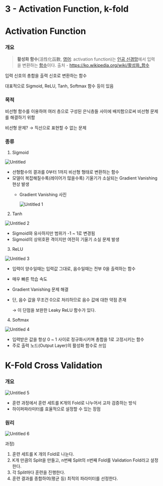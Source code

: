 # 3 - Activation Function, k-fold

# Activation Function

### 개요

> **활성화 함수**(活性化函數, [영어](https://ko.wikipedia.org/wiki/%EC%98%81%EC%96%B4): activation function)는 [인공 신경망](https://ko.wikipedia.org/wiki/%EC%9D%B8%EA%B3%B5_%EC%8B%A0%EA%B2%BD%EB%A7%9D)에서 입력을 변환하는 [함수](https://ko.wikipedia.org/wiki/%ED%95%A8%EC%88%98)이다.
출처 - https://ko.wikipedia.org/wiki/활성화_함수
> 

입력 신호의 총합을 출력 신호로 변환하는 함수

대표적으로 Sigmoid, ReLU, Tanh, Softmax 함수 등이 있음

### 목적

비선형 함수를 이용하여 여러 층으로 구성된 은닉층들 사이에 배치함으로써 비선형 문제를 해결하기 위함

비선형 문제? → 직선으로 표현할 수 없는 문제

### 종류

1) Sigmoid

![Untitled](https://github.com/IMS-STUDY/2024_Summer_AI_Study/assets/127017020/3d5575b5-7db8-45d3-b371-2a9f27e7b23a)

- 선형함수의 결과를 0부터 1까지 비선형 형태로 변환하는 함수
- 모델이 복잡해질수록(레이어가 많을수록) 기울기가 소실되는 Gradient Vanishing 현상 발생
    - Gradient Vanishing 사진
        
        ![Untitled 1](https://github.com/IMS-STUDY/2024_Summer_AI_Study/assets/127017020/19807cd0-108f-4cf9-b9b6-717e1a9ba285)
        

2) Tanh

![Untitled 2](https://github.com/IMS-STUDY/2024_Summer_AI_Study/assets/127017020/1531e2c1-8a8e-4171-8779-b4987180095a)

- Sigmoid와 유사하지만 범위가 -1 ~ 1로 변경됨
- Sigmoid의 상위호환 격이지만 여전히 기울기 소실 문제 발생

3) ReLU

![Untitled 3](https://github.com/IMS-STUDY/2024_Summer_AI_Study/assets/127017020/b4a09372-6ddd-4b9c-85bc-86056d6ea9ae)

- 입력이 양수일때는 입력값 그대로, 음수일때는 전부 0을 출력하는 함수
- 매우 빠른 학습 속도
- Gradient Vanishing 문제 해결
- 단, 음수 값을 무조건 0으로 처리하므로 음수 값에 대한 약점 존재
    
    → 이 단점을 보완한 Leaky ReLU 함수가 있다.
    

4) Softmax

![Untitled 4](https://github.com/IMS-STUDY/2024_Summer_AI_Study/assets/127017020/61f04e92-b1b4-4a4b-86cd-8f27a012bae7)

- 입력받은 값을 항상 0 ~ 1 사이로 정규화시키며 총합을 1로 고정시키는 함수
- 주로 출력 노드(Output Layer)의 활성화 함수로 쓰임

# K-Fold Cross Validation

### 개요

![Untitled 5](https://github.com/IMS-STUDY/2024_Summer_AI_Study/assets/127017020/a60e48fc-0d29-462a-90e7-eb4ed0a4633e)

- 훈련 과정에서 훈련 세트를 K개의 Fold로 나누어서 교차 검증하는 방식
- 하이퍼파라미터를 효율적으로 설정할 수 있는 장점

### 원리

![Untitled 6](https://github.com/IMS-STUDY/2024_Summer_AI_Study/assets/127017020/a9fe3315-9354-4ce2-9b0c-21b8d8009c76)

과정)

1. 훈련 세트를 K 개의 Fold로 나눈다.
2. K개 만큼의 Split을 만들고, n번째 Split의 n번째 Fold를 Validation Fold라고 설정한다.
3. 각 Split마다 훈련을 진행한다.
4. 훈련 결과를 종합하여(평균 등) 최적의 파라미터를 선정한다.